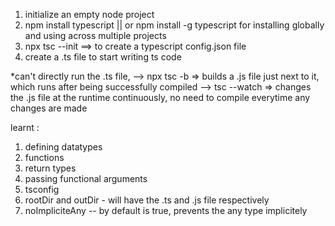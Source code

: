 
1. initialize an empty node project
2. npm install typescript                   || or npm install -g typescript for installing globally and using across multiple projects
3. npx tsc --init            ==> to create a typescript config.json file
4. create a .ts file to start writing ts code

*can't directly run the .ts file, 
--> npx tsc -b     => builds a .js file just next to it, which runs after being successfully compiled
--> tsc --watch  => changes the .js file at the runtime continuously, no need to compile everytime any changes are made

learnt : 
1. defining datatypes
2. functions 
3. return types
4. passing functional arguments
5. tsconfig 
6. rootDir and outDir   - will have the .ts and .js file respectively
7. noImpliciteAny   -- by default is true, prevents the any type implicitely